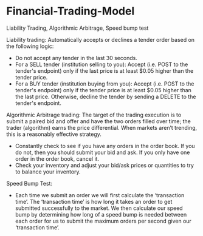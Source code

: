 # Financial-Trading-Model
Liability Trading, Algorithmic Arbitrage, Speed bump test

Liability trading:
Automatically accepts or declines a tender order based on the following logic:
- Do not accept any tender in the last 30 seconds.
- For a SELL tender (institution selling to you):
    Accept (i.e. POST to the tender's endpoint) only if the last price is at least $0.05 higher 
    than the tender price.
- For a BUY tender (institution buying from you):
    Accept (i.e. POST to the tender's endpoint) only if the tender price is at least $0.05 higher 
    than the last price.
Otherwise, decline the tender by sending a DELETE to the tender's endpoint.

Algorithmic Arbitrage trading:
The target of the trading execution is to submit a paired bid and offer and have the two orders filled over time; 
the trader (algorithm) earns the price differential. 
When markets aren’t trending, this is a reasonably effective strategy.
- Constantly check to see if you have any orders in the order book. If you do not, then you
should submit your bid and ask. If you only have one order in the order book, cancel it.
- Check your inventory and adjust your bid/ask prices or quantities to try to balance your
inventory.

Speed Bump Test:
- Each time we submit an order we will first calculate the ‘transaction time’. The ‘transaction time’ is
how long it takes an order to get submitted successfully to the market. We then calculate our speed
bump by determining how long of a speed bump is needed between each order for us to submit the
maximum orders per second given our ‘transaction time’.
